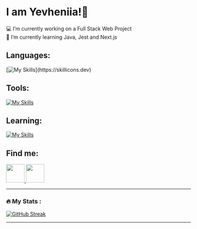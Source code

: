 # I am Yevheniia!👋
💻 I’m currently working on a Full Stack Web Project<br>📖 I’m currently learning Java, Jest and Next.js<br>

## Languages:
[![My Skills](https://skillicons.dev/icons?i=html,css,js,ts,materialui,tailwind,mongodb,nodejs,express,react,)](https://skillicons.dev)

## Tools:
[![My Skills](https://skillicons.dev/icons?i=git,postman,vite,vscode,idea,atom,figma)](https://skillicons.dev)

## Learning:
[![My Skills](https://skillicons.dev/icons?i=java,jest,nextjs)](https://skillicons.dev)

## Find me:
<a href="https://medium.com/@yevheniiasimaka"> 
<img src="https://cdn-icons-png.flaticon.com/512/5968/5968906.png" width="50px" height="50px" />
</a>
<a href="https://dribbble.com/YevheniiaS"> 
<img src="https://cdn-icons-png.flaticon.com/512/3536/3536685.png " width="50px" height="50px" />
</a>

<br>

---
### :fire: My Stats :

[![GitHub Streak](https://streak-stats.demolab.com?user=YevheniiaSimaka&theme=gotham&hide_border=true)](https://git.io/streak-stats) 

---


